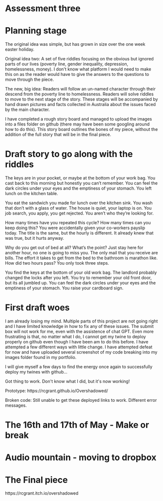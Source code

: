 # Assessment three
# Planning stage

</p>The original idea was simple, but has grown in size over the one week easter holiday.</p>
</p>Original idea two: A set of five riddles focusing on the obvious but ignored parts of our lives (poverty line, gender inequality, depression, homelessness, money). 
I don't know what platform I would need to make this on as the reader would have to give the answers to the questions to move through the piece.</p>

</p>The new, big idea: Readers will follow an un-named character through their descend from the poverty line to homelessness. Readers will solve riddles to move to the next stage of the story. These stages will be accompanied by hand drawn pictures and facts collected in Australia about the issues faced by the main character.</p>

</p>I have completed a rough story board and managed to upload the images into a files folder on github (there may have been some googling around how to do this). This story board outlines the bones of my piece, without the addition of the full story that will be in the final piece.</p>

# Draft story to go along with the riddles

</p>The keys are in your pocket, or maybe at the bottom of your work bag. You cast back to this morning but honestly you can’t remember. You can feel the dark circles under your eyes and the emptiness of your stomach. You left lunch on the kitchen table.</p>

</p>You eat the sandwich you made for lunch over the kitchen sink. You wash that don’t with a glass of water. The house is quiet, your laptop is on. You job search, you apply, you get rejected. You aren’t who they’re looking for.</p>

</p>How many times have you repeated this cycle? How many times can you keep doing this? You were accidentally given your co-workers payslip today. The title is the same, but the hourly is different. It already knew that was true, but it hurts anyway.</p>

</p>Why do you get out of bed at all? What’s the point? Just stay here for another hour, no one is going to miss you. The only mail that you receive are bills. The effort it takes to get from the bed to the bathroom is marathon like. How did two hours pass? You only took three steps.</p>

</p>You find the keys at the bottom of your old work bag. The landlord probably changed the locks after you left. You try to remember your old front door, but its all jumbled up. You can feel the dark circles under your eyes and the emptiness of your stomach. You raise your cardboard sign.</p>

# First draft woes

</p>I am already losing my mind. Multiple parts of this project are not going right and I have limited knowledge in how to fix any of these issues. The submit box will not work for me, even with the assistence of chat GPT. Even more frustrating is that, no matter what I do, I cannot get my twine to deploy properly on github even though I have been am to do this before. I have attempted a few different ways with little change. I have attempted defeat for now and have uploaded several screenshot of my code breaking into my images folder found in my portfolio.</p>

</p>I will give myself a few days to find the energy once again to successfully deploy my twines with github...</p>

</p>Got thing to work. Don't know what I did, but it's now working!

</p>Prototype: https://rcgrant.github.io/Overshadowed/</p>

</p>Broken code: Still unable to get these deployed links to work. Different error messages.</p>

# The 16th and 17th of May - Make or break
# Audio mountain - moving to dropbox
# The Final piece
</p> https://rcgrant.itch.io/overshadowed
</p>
